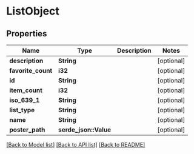 # ListObject

## Properties

Name | Type | Description | Notes
------------ | ------------- | ------------- | -------------
**description** | **String** |  | [optional] 
**favorite_count** | **i32** |  | [optional] 
**id** | **String** |  | [optional] 
**item_count** | **i32** |  | [optional] 
**iso_639_1** | **String** |  | [optional] 
**list_type** | **String** |  | [optional] 
**name** | **String** |  | [optional] 
**poster_path** | **serde_json::Value** |  | [optional]

[[Back to Model list]](../README.md#documentation-for-models) [[Back to API list]](../README.md#documentation-for-api-endpoints) [[Back to README]](../README.md)

